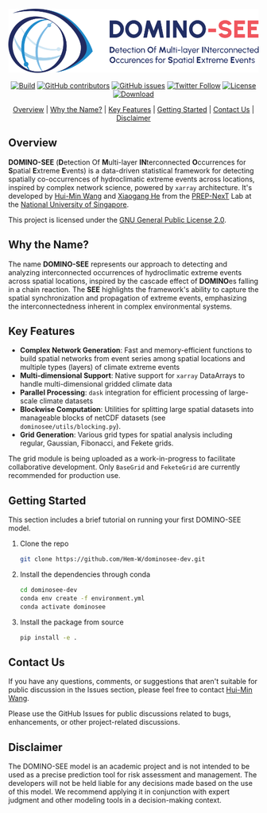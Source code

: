 <p align="center">
  <a href="https://hem-w.github.io/dominosee-dev/">
    <img src="https://raw.githubusercontent.com/Hem-W/dominosee-dev/refs/heads/main/docs/source/_static/DOMINO-SEE%20Horizontal.svg" width="550" alt="DOMINO-SEE logo">
  </a>
</p>

<p align="center">
  <a href="https://www.python.org/"><img alt="Build" src="https://img.shields.io/badge/Made%20with-Python-1f425f.svg?color=purple"></a>
  <a href="https://github.com/Hem-W/dominosee-dev"><img src="https://img.shields.io/github/contributors/Hem-W/dominosee-dev.svg" alt="GitHub contributors"></a>
  <a href="https://github.com/Hem-W/dominosee-dev"><img src="https://img.shields.io/github/issues/Hem-W/dominosee-dev.svg" alt="GitHub issues"></a>
  <a href="https://twitter.com/PREPNexT_Lab"><img src="https://img.shields.io/twitter/follow/PREPNexT_Lab.svg?label=Follow&style=social" alt="Twitter Follow"></a>
  <a href="https://github.com/Hem-W/dominosee-dev"><img src="https://img.shields.io/github/license/Hem-W/dominosee-dev.svg" alt="License"></a>
  <a href="https://github.com/Hem-W/dominosee-dev"><img src="https://badges.frapsoft.com/os/v1/open-source.svg?v=103" alt="Download"></a>
</p>

<p align="center">
  <a href="#overview">Overview</a> |
  <a href="#why-the-name">Why the Name?</a> |
  <a href="#key-features">Key Features</a> |
  <a href="#getting-started">Getting Started</a> |
  <a href="#contact-us">Contact Us</a> |
  <a href="#disclaimer">Disclaimer</a>
</p>

## Overview

**DOMINO-SEE** (**D**etection Of **M**ulti-layer **IN**terconnected **O**ccurrences for **S**patial **E**xtreme **E**vents) is a data-driven statistical framework for detecting spatially co-occurrences of hydroclimatic extreme events across locations, inspired by complex network science, powered by `xarray` architecture. It's developed by [Hui-Min Wang](https://orcid.org/0000-0002-5878-7542) and [Xiaogang He](https://cde.nus.edu.sg/cee/staff/he-xiaogang/) from the [PREP-NexT](https://github.com/PREP-NexT) Lab at the [National University of Singapore](https://nus.edu.sg/).

This project is licensed under the [GNU General Public License 2.0](https://github.com/PREP-NexT/DOMINO-SEE/blob/main/LICENSE).

## Why the Name?

The name **DOMINO-SEE** represents our approach to detecting and analyzing interconnected occurrences of hydroclimatic extreme events across spatial locations, inspired by the cascade effect of **DOMINO**es falling in a chain reaction. The **SEE** highlights the framework's ability to capture the spatial synchronization and propagation of extreme events, emphasizing the interconnectedness inherent in complex environmental systems.

## Key Features

- **Complex Network Generation**: Fast and memory-efficient functions to build spatial networks from event series among spatial locations and multiple types (layers) of climate extreme events
- **Multi-dimensional Support**: Native support for `xarray` DataArrays to handle multi-dimensional gridded climate data
- **Parallel Processing**: `dask` integration for efficient processing of large-scale climate datasets
- **Blockwise Computation**: Utilities for splitting large spatial datasets into manageable blocks of netCDF datasets (see `dominosee/utils/blocking.py`).
- **Grid Generation**: Various grid types for spatial analysis including regular, Gaussian, Fibonacci, and Fekete grids.

<!-- ## Development Status

This project is under active development. Current implementation status:

- ✅ **FeketeGrid**: Equidistant grid on a sphere - fully implemented and tested -->

The grid module is being uploaded as a work-in-progress to facilitate collaborative development. Only `BaseGrid` and `FeketeGrid` are currently recommended for production use.

## Getting Started

This section includes a brief tutorial on running your first DOMINO-SEE model.

1. Clone the repo

    ```bash
    git clone https://github.com/Hem-W/dominosee-dev.git
    ```

2. Install the dependencies through conda

    ```bash
    cd dominosee-dev
    conda env create -f environment.yml
    conda activate dominosee
    ```

3. Install the package from source

    ```bash
    pip install -e .
    ```

## Contact Us

If you have any questions, comments, or suggestions that aren't suitable for public discussion in the Issues section, please feel free to contact [Hui-Min Wang](mailto:wanghuimin@u.nus.edu).

Please use the GitHub Issues for public discussions related to bugs, enhancements, or other project-related discussions.

## Disclaimer

The DOMINO-SEE model is an academic project and is not intended to be used as a precise prediction tool for risk assessment and management. The developers will not be held liable for any decisions made based on the use of this model. We recommend applying it in conjunction with expert judgment and other modeling tools in a decision-making context.
